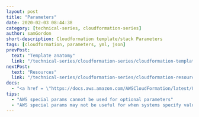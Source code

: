 ```yaml
---
layout: post
title: "Parameters"
date: 2020-02-03 08:44:38
category: [technical-series, cloudformation-series]
author: samGordon
short-description: Cloudformation template/stack Parameters
tags: [cloudformation, parameters, yml, json]
prevPost:
  text: "Template anatomy"
  link: "/technical-series/cloudformation-series/cloudformation-template-anatomy"
nextPost:
  text: "Resources"
  link: "/technical-series/cloudformation-series/cloudformation-resources"
docs:
  - "<a href = \"https://docs.aws.amazon.com/AWSCloudFormation/latest/UserGuide/parameters-section-structure.html\">AWS docs on cloudformation parameters</a>"
tips:
  - "AWS special params cannot be used for optional parameters"
  - "AWS special params may not be useful for when systems specify values, as they're more for user assistance"
---
```

